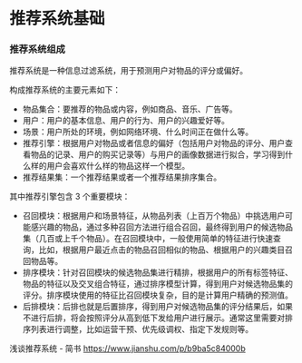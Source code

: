 # 推荐系统基础

### 推荐系统组成

推荐系统是一种信息过滤系统，用于预测用户对物品的评分或偏好。

构成推荐系统的主要元素如下：

+ 物品集合：要推荐的物品或内容，例如商品、音乐、广告等。
+ 用户：用户的基本信息、用户的行为、用户的兴趣爱好等。
+ 场景：用户所处的环境，例如网络环境、什么时间正在做什么等。
+ 推荐引擎：根据用户对物品或者信息的偏好（包括用户对物品的评分、用户查看物品的记录、用户的购买记录等）与用户的画像数据进行拟合，学习得到什么样的用户会喜欢什么样的物品这样一个模型。
+ 推荐结果集：一个推荐结果或者一个推荐结果排序集合。

其中推荐引擎包含 3 个重要模块：

+ 召回模块：根据用户和场景特征，从物品列表（上百万个物品）中挑选用户可能感兴趣的物品，通过多种召回方法进行组合召回，最终得到用户的候选物品集（几百或上千个物品）。在召回模块中，一般使用简单的特征进行快速查询，比如，根据用户最近点击的物品召回相似的物品、根据用户的兴趣类目召回物品等。
+ 排序模块：针对召回模块的候选物品集进行精排，根据用户的所有标签特征、物品的特征以及交叉组合特征，通过排序模型计算，得到用户对候选物品集的评分。排序模块使用的特征比召回模块复杂，目的是计算用户精确的预测值。
+ 后排模块：后排也就是后置排序，得到用户对候选物品集的评分结果后，如果不进行后排，将会按照评分从高到低下发给用户进行展示。通常这里需要对排序列表进行调整，比如运营干预、优先级调权、指定下发规则等。



浅谈推荐系统 - 简书
https://www.jianshu.com/p/b9ba5c84000b

